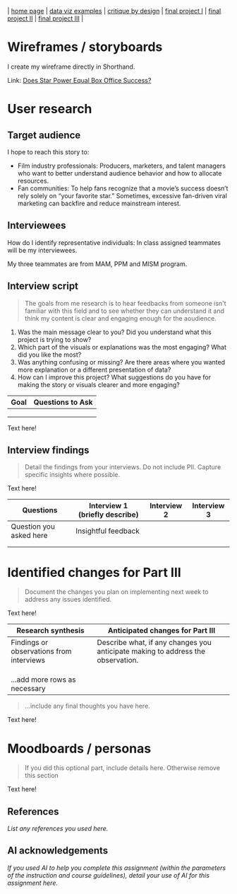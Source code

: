| [home page](https://yinqinw.github.io/yinqin-portfolio-templates/) | [data viz examples](dataviz-examples) | [critique by design](https://yinqinw.github.io/yinqin-portfolio-templates/critique-by-design) | [final project I](https://yinqinw.github.io/yinqin-portfolio-templates/final-project-part-one) | [final project II](final-project-part-two) | [final project III](final-project-part-three) |

# Wireframes / storyboards

I create my wireframe directly in Shorthand.

Link: [Does Star Power Equal Box Office Success?](https://preview.shorthand.com/n3TJPiUt112zR4Jx)

# User research 

## Target audience
I hope to reach this story to:

- Film industry professionals: Producers, marketers, and talent managers who want to better understand audience behavior and how to allocate resources. 
- Fan communities: To help fans recognize that a movie’s success doesn’t rely solely on “your favorite star.” Sometimes, excessive fan-driven viral marketing can backfire and reduce mainstream interest.

## Interviewees 
How do I identify representative individuals: In class assigned teammates will be my interviewees. 

My three teammates are from MAM, PPM and MISM program.

## Interview script
> The goals from me research is to hear feedbacks from someone isn't familiar with this field and to see whether they can understand it and think my content is clear and engaging enough for the aoudience.

1. Was the main message clear to you? Did you understand what this project is trying to show?
2. Which part of the visuals or explanations was the most engaging? What did you like the most?
3. Was anything confusing or missing? Are there areas where you wanted more explanation or a different presentation of data?
4. How can I improve this project? What suggestions do you have for making the story or visuals clearer and more engaging?
   


| Goal | Questions to Ask |
|------|------------------|
|      |                  |
|      |                  |
|      |                  |


Text here!

## Interview findings
> Detail the findings from your interviews.  Do not include PII.  Capture specific insights where possible.

Text here!

| Questions               | Interview 1 (briefly describe) | Interview 2 | Interview 3 |
|-------------------------|--------------------------------|-------------|-------------|
| Question you asked here | Insightful feedback            |             |             |
|                         |                                |             |             |
|                         |                                |             |             |


# Identified changes for Part III
> Document the changes you plan on implementing next week to address any issues identified.  

Text here!

| Research synthesis                       | Anticipated changes for Part III                                                |
|------------------------------------------|---------------------------------------------------------------------------------|
| Findings or observations from interviews | Describe what, if any changes you anticipate making to address the observation. |
|                                          |                                                                                 |
|                                          |                                                                                 |
|                                          |                                                                                 |
| ...add more rows as necessary            |                                                                                 |

> ...include any final thoughts you have here. 

Text here!

# Moodboards / personas
> If you did this optional part, include details here.  Otherwise remove this section

Text here!

## References
_List any references you used here._

## AI acknowledgements
_If you used AI to help you complete this assignment (within the parameters of the instruction and course guidelines), detail your use of AI for this assignment here._

